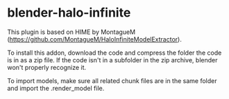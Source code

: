 # blender-halo-infinite

This plugin is based on HIME by MontagueM (https://github.com/MontagueM/HaloInfiniteModelExtractor).

To install this addon, download the code and compress the folder the code is in as a zip file. If the code isn't in a subfolder in the zip archive, blender won't properly recognize it.

To import models, make sure all related chunk files are in the same folder and import the .render_model file. 
